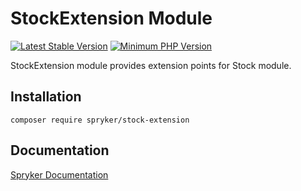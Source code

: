 # StockExtension Module
[![Latest Stable Version](https://poser.pugx.org/spryker/stock-extension/v/stable.svg)](https://packagist.org/packages/spryker/stock-extension)
[![Minimum PHP Version](https://img.shields.io/badge/php-%3E%3D%208.1-8892BF.svg)](https://php.net/)

StockExtension module provides extension points for Stock module.

## Installation

```
composer require spryker/stock-extension
```

## Documentation

[Spryker Documentation](https://docs.spryker.com)
